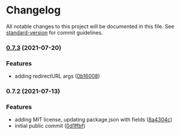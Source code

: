 # Changelog

All notable changes to this project will be documented in this file. See [standard-version](https://github.com/conventional-changelog/standard-version) for commit guidelines.

### [0.7.3](https://github.com/kionin/blueauth-client/compare/v0.7.2...v0.7.3) (2021-07-20)


### Features

* adding redirectURL args ([0b16008](https://github.com/kionin/blueauth-client/commit/0b16008abbeeceea401dc8226e15193f4feb3d0f))

### 0.7.2 (2021-07-13)


### Features

* adding MIT license, updating package.json with fields ([8a4304c](https://github.com/kionin/blueauth-client/commit/8a4304c14d75815b6067abce76ca07c1128bca04))
* initial public commit ([0d1ffbf](https://github.com/kionin/blueauth-client/commit/0d1ffbffe5c8fc3dc65d5db9c1372119f5e98294))
